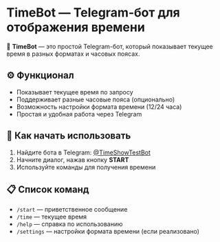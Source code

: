 # TimeBot — Telegram-бот для отображения времени

🤖 **TimeBot** — это простой Telegram-бот, который показывает текущее время в разных форматах и часовых поясах.

## ⚙️ Функционал
- Показывает текущее время по запросу
- Поддерживает разные часовые пояса (опционально)
- Возможность настройки формата времени (12/24 часа)
- Простая и удобная работа через Telegram

## 🚀 Как начать использовать
1. Найдите бота в Telegram: [@TimeShowTestBot](https://t.me/TimeShowTestBot)
2. Начните диалог, нажав кнопку **START**
3. Используйте команды для получения времени

## 📋 Список команд
- `/start` — приветственное сообщение
- `/time` — текущее время
- `/help` — справка по использованию
- `/settings` — настройки формата времени (если реализовано)


